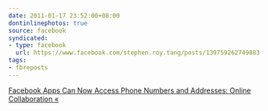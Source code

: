 ```yaml
---
date: 2011-01-17 23:52:00+08:00
dontinlinephotos: true
source: facebook
syndicated:
- type: facebook
  url: https://www.facebook.com/stephen.roy.tang/posts/139759262749883
tags:
- fbreposts
---
```




[Facebook Apps Can Now Access Phone Numbers and Addresses: Online Collaboration «](http://gigaom.com/collaboration/facebook-apps-can-now-access-phone-numbers-and-addresses/)